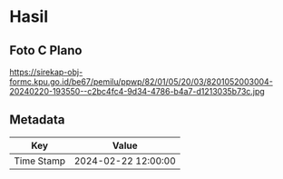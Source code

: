 # Hasil

## Foto C Plano

https://sirekap-obj-formc.kpu.go.id/be67/pemilu/ppwp/82/01/05/20/03/8201052003004-20240220-193550--c2bc4fc4-9d34-4786-b4a7-d1213035b73c.jpg


## Metadata

| Key        | Value               |
| ---------- | ------------------- |
| Time Stamp | 2024-02-22 12:00:00 |



